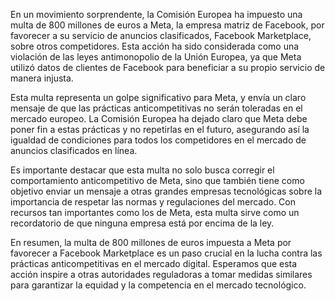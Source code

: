 En un movimiento sorprendente, la Comisión Europea ha impuesto una multa de 800 millones de euros a Meta, la empresa matriz de Facebook, por favorecer a su servicio de anuncios clasificados, Facebook Marketplace, sobre otros competidores. Esta acción ha sido considerada como una violación de las leyes antimonopolio de la Unión Europea, ya que Meta utilizó datos de clientes de Facebook para beneficiar a su propio servicio de manera injusta.

Esta multa representa un golpe significativo para Meta, y envía un claro mensaje de que las prácticas anticompetitivas no serán toleradas en el mercado europeo. La Comisión Europea ha dejado claro que Meta debe poner fin a estas prácticas y no repetirlas en el futuro, asegurando así la igualdad de condiciones para todos los competidores en el mercado de anuncios clasificados en línea.

Es importante destacar que esta multa no solo busca corregir el comportamiento anticompetitivo de Meta, sino que también tiene como objetivo enviar un mensaje a otras grandes empresas tecnológicas sobre la importancia de respetar las normas y regulaciones del mercado. Con recursos tan importantes como los de Meta, esta multa sirve como un recordatorio de que ninguna empresa está por encima de la ley.

En resumen, la multa de 800 millones de euros impuesta a Meta por favorecer a Facebook Marketplace es un paso crucial en la lucha contra las prácticas anticompetitivas en el mercado digital. Esperamos que esta acción inspire a otras autoridades reguladoras a tomar medidas similares para garantizar la equidad y la competencia en el mercado tecnológico.